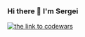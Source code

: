 ### Hi there 👋 I'm Sergei

[![the link to codewars](https://www.codewars.com/users/sergeiivanow/badges/micro)](https://www.codewars.com/users/sergeiivanow)
